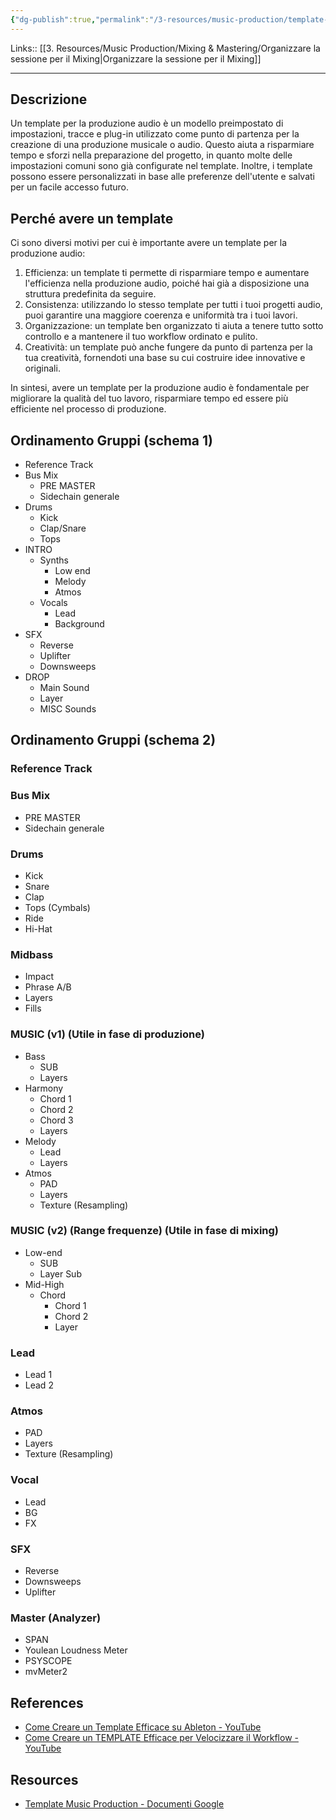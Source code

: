 ```yaml
---
{"dg-publish":true,"permalink":"/3-resources/music-production/template-music-production/"}
---
```


Links:: [[3. Resources/Music Production/Mixing & Mastering/Organizzare la sessione per il Mixing\|Organizzare la sessione per il Mixing]]

---
## Descrizione

Un template per la produzione audio è un modello preimpostato di impostazioni, tracce e plug-in utilizzato come punto di partenza per la creazione di una produzione musicale o audio. Questo aiuta a risparmiare tempo e sforzi nella preparazione del progetto, in quanto molte delle impostazioni comuni sono già configurate nel template. Inoltre, i template possono essere personalizzati in base alle preferenze dell'utente e salvati per un facile accesso futuro.

## Perché avere un template

Ci sono diversi motivi per cui è importante avere un template per la produzione audio:
1. Efficienza: un template ti permette di risparmiare tempo e aumentare l'efficienza nella produzione audio, poiché hai già a disposizione una struttura predefinita da seguire.
2. Consistenza: utilizzando lo stesso template per tutti i tuoi progetti audio, puoi garantire una maggiore coerenza e uniformità tra i tuoi lavori.
3. Organizzazione: un template ben organizzato ti aiuta a tenere tutto sotto controllo e a mantenere il tuo workflow ordinato e pulito.
4. Creatività: un template può anche fungere da punto di partenza per la tua creatività, fornendoti una base su cui costruire idee innovative e originali.

In sintesi, avere un template per la produzione audio è fondamentale per migliorare la qualità del tuo lavoro, risparmiare tempo ed essere più efficiente nel processo di produzione.

## Ordinamento Gruppi (schema 1)

- Reference Track
- Bus Mix
	- PRE MASTER
	- Sidechain generale
- Drums
	- Kick
	- Clap/Snare
	- Tops
- INTRO
	- Synths
		- Low end
		- Melody
		- Atmos
	- Vocals
		- Lead
		- Background
- SFX
	- Reverse
	- Uplifter
	- Downsweeps
- DROP
	- Main Sound
	- Layer
	- MISC Sounds
## Ordinamento Gruppi (schema 2)

### Reference Track

### Bus Mix

- PRE MASTER
- Sidechain generale

### Drums

- Kick
- Snare
- Clap
- Tops (Cymbals)
- Ride
- Hi-Hat

### Midbass

- Impact
- Phrase A/B
- Layers
- Fills

### MUSIC (v1) (Utile in fase di produzione)

- Bass
	- SUB
	- Layers
- Harmony
	- Chord 1
	- Chord 2
	- Chord 3
	- Layers
- Melody
	- Lead
	- Layers
- Atmos
	- PAD
	- Layers
	- Texture (Resampling)

### MUSIC (v2) (Range frequenze) (Utile in fase di mixing)

- Low-end
	- SUB
	- Layer Sub
- Mid-High
	- Chord
		- Chord 1
		- Chord 2
		- Layer

### Lead

- Lead 1
- Lead 2

### Atmos

- PAD
- Layers
- Texture (Resampling)

### Vocal

- Lead
- BG
- FX

### SFX

- Reverse
- Downsweeps
- Uplifter

### Master (Analyzer)

- SPAN
- Youlean Loudness Meter
- PSYSCOPE
- mvMeter2


## References

- [Come Creare un Template Efficace su Ableton - YouTube](https://youtu.be/79nufbFYV8M)
- [Come Creare un TEMPLATE Efficace per Velocizzare il Workflow - YouTube](https://youtu.be/0_7Vrs2RB44)

## Resources

- [Template Music Production - Documenti Google](https://docs.google.com/document/d/1FnBOaNuzuwzJiHZOg5aIXbYpfLsBxR96-yRVx0KhqjE/edit?usp=sharing)

